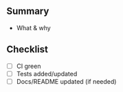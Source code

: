 ## Summary
- What & why

## Checklist
- [ ] CI green
- [ ] Tests added/updated
- [ ] Docs/README updated (if needed)

